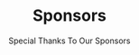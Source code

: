 ---
id: footer
title: Sponsors
subtitle: Special Thanks To Our Sponsors
goldenSponsors:
  - name:   xgeeks
    link:   http://xgeeks.io
    logo:   /xgeeks_logo.png
  - name:   xgeeks
    link:   http://xgeeks.io
    logo:   /xgeeks_logo.png
  - name:   xgeeks
    link:   http://xgeeks.io
    logo:   /xgeeks_logo.png
  - name:   xgeeks
    link:   http://xgeeks.io
    logo:   /xgeeks_logo.png
  - name:   xgeeks
    link:   http://xgeeks.io
    logo:   /xgeeks_logo.png
  - name:   xgeeks
    link:   http://xgeeks.io
    logo:   /xgeeks_logo.png
otherSponsors:
  - name:   xgeeks
    link:   http://xgeeks.io
    logo:   /xgeeks_logo.png
  - name:   xgeeks
    link:   http://xgeeks.io
    logo:   /xgeeks_logo.png
---